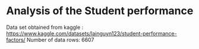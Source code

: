 # Analysis of the Student performance
Data set obtained from kaggle : https://www.kaggle.com/datasets/lainguyn123/student-performance-factors/
Number of data rows: 6607

